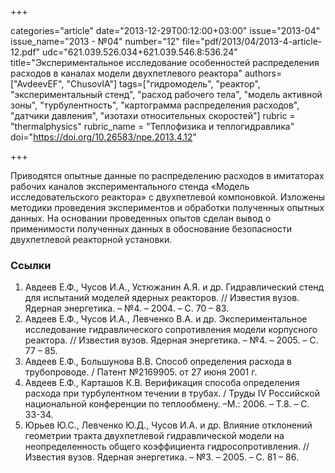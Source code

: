 +++

categories="article"
date="2013-12-29T00:12:00+03:00"
issue="2013-04"
issue_name="2013 - №04"
number="12"
file="pdf/2013/04/2013-4-article-12.pdf"
udc="621.039.526.034+621.039.546.8:536.24"
title="Экспериментальное исследование особенностей распределения расходов в каналах модели двухпетлевого реактора"
authors=["AvdeevEF", "ChusovIA"]
tags=["гидромодель", "реактор", "экспериментальный стенд", "расход рабочего тела", "модель активной зоны", "турбулентность", "картограмма распределения расходов", "датчики давления", "изотахи относительных скоростей"]
rubric = "thermalphysics"
rubric_name = "Теплофизика и теплогидравлика"
doi="https://doi.org/10.26583/npe.2013.4.12"

+++

Приводятся опытные данные по распределению расходов в имитаторах рабочих каналов экспериментального стенда «Модель исследовательского реактора» с двухпетлевой компоновкой. Изложены методики проведения экспериментов и обработки полученных опытных данных. На основании проведенных опытов сделан вывод о применимости полученных данных в обоснование безопасности двухпетлевой реакторной установки.

### Ссылки

1. Авдеев Е.Ф., Чусов И.А., Устюжанин А.Я. и др. Гидравлический стенд для испытаний моделей ядерных реакторов. // Известия вузов. Ядерная энергетика. – №4. – 2004. – С. 70 – 83.
2. Авдеев Е.Ф., Чусов И.А., Левченко В.А. и др. Экспериментальное исследование гидравлического сопротивления модели корпусного реактора. // Известия вузов. Ядерная энергетика. – №4. – 2005. – С. 77 – 85.
3. Авдеев Е.Ф., Большунова В.В. Способ определения расхода в трубопроводе. / Патент №2169905. от 27 июня 2001 г.
4. Авдеев Е.Ф., Карташов К.В. Верификация способа определения расхода при турбулентном течении в трубах. / Труды IV Российской национальной конференции по теплообмену. –М.: 2006. – Т.8. – С. 33-34.
5. Юрьев Ю.С., Левченко Ю.Д., Чусов И.А. и др. Влияние отклонений геометрии тракта двухпетлевой гидравлической модели на неопределенность общего коэффициента гидросопротивления. // Известия вузов. Ядерная энергетика. – №3. – 2005. – С. 81 – 86.